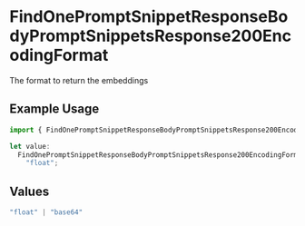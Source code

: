 # FindOnePromptSnippetResponseBodyPromptSnippetsResponse200EncodingFormat

The format to return the embeddings

## Example Usage

```typescript
import { FindOnePromptSnippetResponseBodyPromptSnippetsResponse200EncodingFormat } from "orq-poc-typescript-multi-env-version/models/operations";

let value:
  FindOnePromptSnippetResponseBodyPromptSnippetsResponse200EncodingFormat =
    "float";
```

## Values

```typescript
"float" | "base64"
```